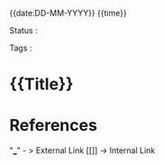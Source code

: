 {{date:DD-MM-YYYY}} {{time}}

Status : 

Tags : 

# {{Title}}


# References


"[_]("")" - >  External Link
[[]] -> Internal Link

